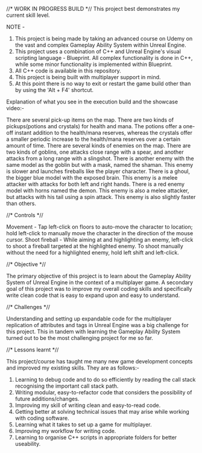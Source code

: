 //* WORK IN PROGRESS BUILD *//
This project best demonstrates my current skill level.

NOTE - 
1) This project is being made by taking an advanced course on Udemy on the vast and complex Gameplay Ability System within Unreal Engine.
2) This project uses a combination of C++ and Unreal Engine's visual scripting language - Blueprint. All complex functionality is done in C++, while some minor functionality is implemented within Blueprint.
3) All C++ code is available in this repository.
4) This project is being built with multiplayer support in mind.
5) At this point there is no way to exit or restart the game build other than by using the 'Alt + F4' shortcut.


Explanation of what you see in the execution build and the showcase video:-

There are several pick-up items on the map. There are two kinds of pickups(potions and crystals) for health and mana. The potions offer a one-off instant addition to the health/mana reserves, whereas the crystals offer a smaller periodic increase to the health/mana reserves over a certain amount of time.
There are several kinds of enemies on the map. There are two kinds of goblins, one attacks close range with a spear, and another attacks from a long range with a slingshot. There is another enemy with the same model as the goblin but with a mask, named the shaman. This enemy is slower and launches fireballs like the player character.
There is a ghoul, the bigger blue model with the exposed brain. This enemy is a melee attacker with attacks for both left and right hands.
There is a red enemy model with horns named the demon. This enemy is also a melee attacker, but attacks with his tail using a spin attack. This enemy is also slightly faster than others.


//* Controls *//

Movement - Tap left-click on floors to auto-move the character to location; hold left-click to manually move the character in the direction of the mouse cursor.
Shoot fireball - While aiming at and highlighting an enemy, left-click to shoot a fireball targeted at the highlighted enemy. To shoot manually without the need for a highlighted enemy, hold left shift and left-click.


//* Objective *//

The primary objective of this project is to learn about the Gameplay Ability System of Unreal Engine in the context of a multiplayer game. A secondary goal of this project was to improve my overall coding skills and specifically write clean code that is easy to expand upon and easy to understand.


//* Challenges *//

Understanding and setting up expandable code for the multiplayer replication of attributes and tags in Unreal Engine was a big challenge for this project. This in tandem with learning the Gameplay Ability System turned out to be the most challenging project for me so far.


//* Lessons learnt *//

This project/course has taught me many new game development concepts and improved my existing skills. They are as follows:-
1) Learning to debug code and to do so efficiently by reading the call stack recognising the important call stack path.
2) Writing modular, easy-to-refactor code that considers the possibility of future additions/changes.
3) Improving my skill of writing clean and easy-to-read code.
4) Getting better at solving technical issues that may arise while working with coding software.
5) Learning what it takes to set up a game for multiplayer.
6) Improving my workflow for writing code.
7) Learning to organise C++ scripts in appropriate folders for better useability.
